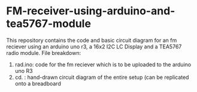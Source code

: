 # FM-receiver-using-arduino-and-tea5767-module
This repository contains the code and basic circuit diagram for an fm reciever using an arduino uno r3, a 16x2 I2C LC Display and a TEA5767 radio module.
File breakdown:
1. rad.ino: code for the fm reciever which is to be uploaded to the arduino uno R3
2. cd.  : hand-drawn circuit diagram of the entire setup (can be replicated onto a breadboard
   
